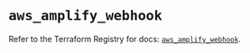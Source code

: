 # `aws_amplify_webhook`

Refer to the Terraform Registry for docs: [`aws_amplify_webhook`](https://registry.terraform.io/providers/hashicorp/aws/5.47.0/docs/resources/amplify_webhook).
